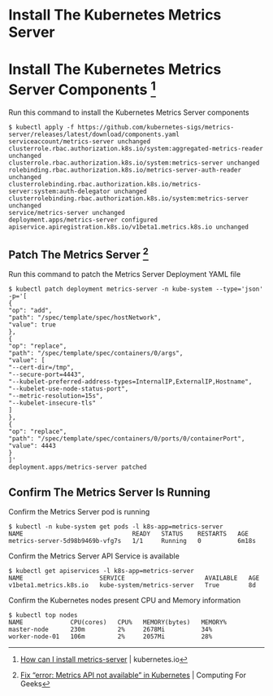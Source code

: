 # Install The Kubernetes Metrics Server

# Install The Kubernetes Metrics Server Components [^install_components]

Run this command to install the Kubernetes Metrics Server components
```
$ kubectl apply -f https://github.com/kubernetes-sigs/metrics-server/releases/latest/download/components.yaml
serviceaccount/metrics-server unchanged
clusterrole.rbac.authorization.k8s.io/system:aggregated-metrics-reader unchanged
clusterrole.rbac.authorization.k8s.io/system:metrics-server unchanged
rolebinding.rbac.authorization.k8s.io/metrics-server-auth-reader unchanged
clusterrolebinding.rbac.authorization.k8s.io/metrics-server:system:auth-delegator unchanged
clusterrolebinding.rbac.authorization.k8s.io/system:metrics-server unchanged
service/metrics-server unchanged
deployment.apps/metrics-server configured
apiservice.apiregistration.k8s.io/v1beta1.metrics.k8s.io unchanged

```


## Patch The Metrics Server [^patch_metrics_server]
Run this command to patch the Metrics Server Deployment YAML file
```
$ kubectl patch deployment metrics-server -n kube-system --type='json' -p='[
{
"op": "add",
"path": "/spec/template/spec/hostNetwork",
"value": true
},
{
"op": "replace",
"path": "/spec/template/spec/containers/0/args",
"value": [
"--cert-dir=/tmp",
"--secure-port=4443",
"--kubelet-preferred-address-types=InternalIP,ExternalIP,Hostname",
"--kubelet-use-node-status-port",
"--metric-resolution=15s",
"--kubelet-insecure-tls"
]
},
{
"op": "replace",
"path": "/spec/template/spec/containers/0/ports/0/containerPort",
"value": 4443
}
]'
deployment.apps/metrics-server patched
```

## Confirm The Metrics Server Is Running
Confirm the Metrics Server pod is running
```
$ kubectl -n kube-system get pods -l k8s-app=metrics-server
NAME                              READY   STATUS    RESTARTS   AGE
metrics-server-5d98b9469b-vfg7s   1/1     Running   0          6m18s
```

Confirm the Metrics Server API Service is available
```
$ kubectl get apiservices -l k8s-app=metrics-server
NAME                     SERVICE                      AVAILABLE   AGE
v1beta1.metrics.k8s.io   kube-system/metrics-server   True        8d
```

Confirm the Kubernetes nodes present CPU and Memory information
```
$ kubectl top nodes
NAME             CPU(cores)   CPU%   MEMORY(bytes)   MEMORY%
master-node      230m         2%     2678Mi          34%
worker-node-01   106m         2%     2057Mi          28%
```


[^install_components]: [How can I install metrics-server](https://discuss.kubernetes.io/t/how-can-i-install-metrics-server/23518/1) | kubernetes.io
[^patch_metrics_server]: [Fix “error: Metrics API not available” in Kubernetes](https://computingforgeeks.com/fix-error-metrics-api-not-available-in-kubernetes/) | Computing For Geeks
